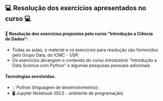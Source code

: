##                                                 💻 Resolução dos exercícios apresentados no curso 💻

#### 🎯 Resolução dos exercícios propostos pelo curso "Introdução a Ciência de Dados":
* Todas as aulas, o material e os exercícios para resolução são fornecidos pelo Grupo Data, do ICMC - USP;
* Os exercícios abrangem o conteúdo do curso introdutório "Introdução a Data Science com Python" e algumas pesquisas pessoais adicionais

#### Tecnologias envolvidas:
* 💡 Python (linguagem de desenvolvimento);
* 🖥️ Jupyter Notebook (IDLE - ambiente de programação)
 
